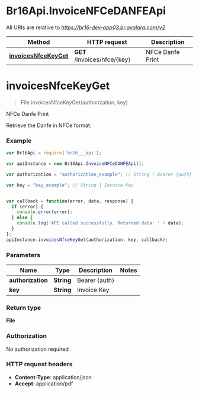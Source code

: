 # Br16Api.InvoiceNFCeDANFEApi

All URIs are relative to *https://br16-dev-app03.br.avalara.com/v2*

Method | HTTP request | Description
------------- | ------------- | -------------
[**invoicesNfceKeyGet**](InvoiceNFCeDANFEApi.md#invoicesNfceKeyGet) | **GET** /invoices/nfce/{key} | NFCe Danfe Print


<a name="invoicesNfceKeyGet"></a>
# **invoicesNfceKeyGet**
> File invoicesNfceKeyGet(authorization, key)

NFCe Danfe Print

Retrieve the Danfe in NFCe format. 

### Example
```javascript
var Br16Api = require('br16___api');

var apiInstance = new Br16Api.InvoiceNFCeDANFEApi();

var authorization = "authorization_example"; // String | Bearer {auth}

var key = "key_example"; // String | Invoice Key


var callback = function(error, data, response) {
  if (error) {
    console.error(error);
  } else {
    console.log('API called successfully. Returned data: ' + data);
  }
};
apiInstance.invoicesNfceKeyGet(authorization, key, callback);
```

### Parameters

Name | Type | Description  | Notes
------------- | ------------- | ------------- | -------------
 **authorization** | **String**| Bearer {auth} | 
 **key** | **String**| Invoice Key | 

### Return type

**File**

### Authorization

No authorization required

### HTTP request headers

 - **Content-Type**: application/json
 - **Accept**: application/pdf


